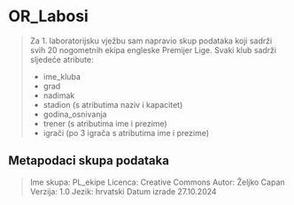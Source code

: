 # OR_Labosi
>Za 1. laboratorijsku vježbu sam napravio skup podataka koji sadrži svih 20 nogometnih ekipa engleske Premijer Lige.
>Svaki klub sadrži sljedeće atribute:
>
> - ime_kluba
> - grad
> - nadimak
> - stadion (s atributima naziv i kapacitet)
> - godina_osnivanja
> - trener (s atributima ime i prezime)
> - igrači (po 3 igrača s atributima ime i prezime)

## Metapodaci skupa podataka
> Ime skupa: PL_ekipe
> Licenca: Creative Commons
> Autor: Željko Capan
> Verzija: 1.0
> Jezik: hrvatski
> Datum izrade 27.10.2024

